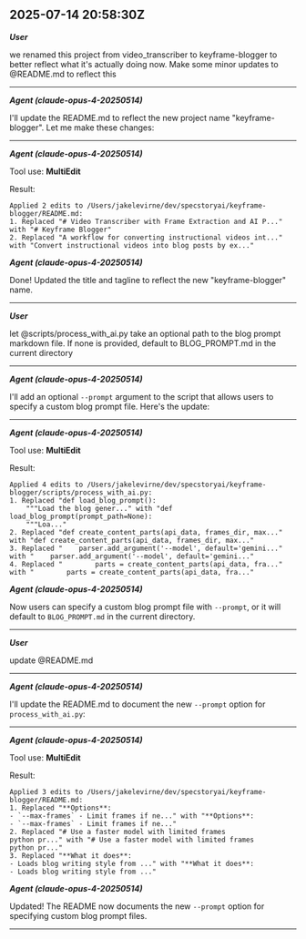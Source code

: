 ## 2025-07-14 20:58:30Z

<!-- Claude Code Session 4c1b7d81-ce9f-4d4f-bb56-85e359bfa3e5 (2025-07-14_20-58-30Z) -->

_**User**_

we renamed this project from video_transcriber to keyframe-blogger to better reflect what it's actually doing now. Make some minor updates to @README.md to reflect this

---

_**Agent (claude-opus-4-20250514)**_

I'll update the README.md to reflect the new project name "keyframe-blogger". Let me make these changes:

---

_**Agent (claude-opus-4-20250514)**_

Tool use: **MultiEdit**

Result:

```
Applied 2 edits to /Users/jakelevirne/dev/specstoryai/keyframe-blogger/README.md:
1. Replaced "# Video Transcriber with Frame Extraction and AI P..." with "# Keyframe Blogger"
2. Replaced "A workflow for converting instructional videos int..." with "Convert instructional videos into blog posts by ex..."
```

_**Agent (claude-opus-4-20250514)**_

Done! Updated the title and tagline to reflect the new "keyframe-blogger" name.

---

_**User**_

let @scripts/process_with_ai.py take an optional path to the blog prompt markdown file. If none is provided, default to BLOG_PROMPT.md in the current directory

---

_**Agent (claude-opus-4-20250514)**_

I'll add an optional `--prompt` argument to the script that allows users to specify a custom blog prompt file. Here's the update:

---

_**Agent (claude-opus-4-20250514)**_

Tool use: **MultiEdit**

Result:

```
Applied 4 edits to /Users/jakelevirne/dev/specstoryai/keyframe-blogger/scripts/process_with_ai.py:
1. Replaced "def load_blog_prompt():
    """Load the blog gener..." with "def load_blog_prompt(prompt_path=None):
    """Loa..."
2. Replaced "def create_content_parts(api_data, frames_dir, max..." with "def create_content_parts(api_data, frames_dir, max..."
3. Replaced "    parser.add_argument('--model', default='gemini..." with "    parser.add_argument('--model', default='gemini..."
4. Replaced "        parts = create_content_parts(api_data, fra..." with "        parts = create_content_parts(api_data, fra..."
```

_**Agent (claude-opus-4-20250514)**_

Now users can specify a custom blog prompt file with `--prompt`, or it will default to `BLOG_PROMPT.md` in the current directory.

---

_**User**_

update @README.md 

---

_**Agent (claude-opus-4-20250514)**_

I'll update the README.md to document the new `--prompt` option for `process_with_ai.py`:

---

_**Agent (claude-opus-4-20250514)**_

Tool use: **MultiEdit**

Result:

```
Applied 3 edits to /Users/jakelevirne/dev/specstoryai/keyframe-blogger/README.md:
1. Replaced "**Options**:
- `--max-frames` - Limit frames if ne..." with "**Options**:
- `--max-frames` - Limit frames if ne..."
2. Replaced "# Use a faster model with limited frames
python pr..." with "# Use a faster model with limited frames
python pr..."
3. Replaced "**What it does**:
- Loads blog writing style from ..." with "**What it does**:
- Loads blog writing style from ..."
```

_**Agent (claude-opus-4-20250514)**_

Updated! The README now documents the new `--prompt` option for specifying custom blog prompt files.

---

